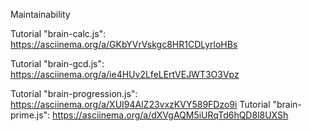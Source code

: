 Maintainability

Tutorial "brain-calc.js":
	https://asciinema.org/a/GKbYVrVskgc8HR1CDLyrloHBs	

Tutorial "brain-gcd.js":
	 https://asciinema.org/a/ie4HUv2LfeLErtVEJWT3O3Vpz

Tutorial "brain-progression.js":
	https://asciinema.org/a/XUI94AlZ23vxzKVY589FDzo9i
Tutorial "brain-prime.js":
	https://asciinema.org/a/dXVgAQM5iURqTd6hQD8l8UXSh
